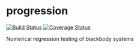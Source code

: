 # progression

[![Build Status](https://travis-ci.org/davidchall/nrtest.png?branch=master)](https://travis-ci.org/davidchall/nrtest)
[![Coverage Status](https://coveralls.io/repos/davidchall/nrtest/badge.svg?branch=master)](https://coveralls.io/r/davidchall/nrtest?branch=master)

Numerical regression testing of blackbody systems
